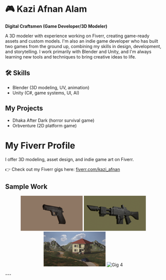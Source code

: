 # 🎮 Kazi Afnan Alam 
**Digital Craftsmen (Game Developer/3D Modeler)**

A 3D modeler with experience working on Fiverr, creating game-ready assets and custom models. I'm also an indie game developer who has built two games from the ground up, combining my skills in design, development, and storytelling. I work primarily with Blender and Unity, and I'm always learning new tools and techniques to bring creative ideas to life.

## 🛠 Skills
- Blender (3D modeling, UV, animation)
- Unity (C#, game systems, UI, AI)
  
## My Projects
- Dhaka After Dark (horror survival game)
- Orbventure (2D platform game)
  
# My Fiverr Profile

I offer 3D modeling, asset design, and indie game art on Fiverr.

👉 Check out my Fiverr gigs here: [fiverr.com/kazi_afnan](https://www.fiverr.com/kazi_afnan)

## Sample Work

<p align="center">
  <img src="images/PistolModel.png" alt="Gig 1" width="200"/>
  <img src="images/SciFiRifle.png" alt="Gig 2" width="200"/>
  <img src="images/House.png" alt="Gig 3" width="200"/>
  <img src="images/Riverside.png" alt="Gig 4" width="200"/>
</p>
---
